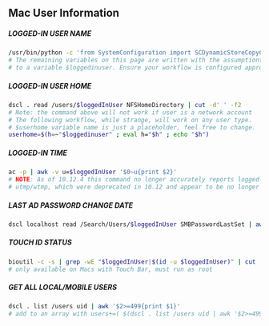 ## Mac User Information

##### LOGGED-IN USER NAME
```bash
/usr/bin/python -c 'from SystemConfiguration import SCDynamicStoreCopyConsoleUser; import sys; username = (SCDynamicStoreCopyConsoleUser(None, None, None) or [None])[0]; username = [username,""][username in [u"loginwindow", None, u""]]; sys.stdout.write(username + "\n");'
# The remaining variables on this page are written with the assumptiont that you're assigning this command
# to a variable $loggedinuser. Ensure your workflow is configured appropriately
```

##### LOGGED-IN USER HOME
```bash
dscl . read /users/$loggedInUser NFSHomeDirectory | cut -d' ' -f2
# Note: the command above will not work if user is a network account
# The following workflow, while strange, will work on any user type.
# $userhome variable name is just a placeholder, feel free to change.
userhome=$(h=~"$loggedinuser" ; eval h="$h" ; echo "$h")
```

##### LOGGED-IN TIME
```bash
ac -p | awk -v u=$loggedInUser '$0~u{print $2}'
# NOTE: As of 10.12.4 this command no longer accurately reports logged-in time. Appears it uses
# utmp/wtmp, which were deprecated in 10.12 and appear to be no longer used in 10.12.4
```

##### LAST AD PASSWORD CHANGE DATE
```bash
dscl localhost read /Search/Users/$loggedInUser SMBPasswordLastSet | awk 'END{printf "%.0f",($NF/10000000)-11644473600}' | xargs -I{} date -r {} "+%F %T %Z"
```

##### TOUCH ID STATUS
```bash
bioutil -c -s | grep -wE "$loggedInUser|$(id -u $loggedInUser)" | cut -f2
# only available on Macs with Touch Bar, must run as root
```

##### GET ALL LOCAL/MOBILE USERS
```bash
dscl . list /users uid | awk '$2>=499{print $1}'
# add to an array with users+=( $(dscl . list /users uid | awk '$2>=499{print $1}') )
```
